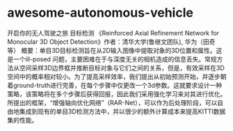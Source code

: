 # awesome-autonomous-vehicle
开启你的无人驾驶之旅
目标检测
《Reinforced Axial Refinement Network for Monocular 3D Object Detection》作者：清华大学(鲁继文团队), 华为（田奇等）
概要：单目3D目标检测旨在从2D输入图像中提取对象的3D位置和属性。这是一个ill-posed 问题，主要困难在于与深度无关的相机造成的信息丢失。常规方法从空间采样3D边界框并推断目标对象与它们之间的关系，但是，有效采样在3D空间中的概率相对较小。为了提高采样效率，我们提出从初始预测开始，并逐步朝着ground-truth进行完善，在每个步骤中仅更改一个3d参数。这就要求设计一种策略，该策略将在多个步骤后获得回报，因此我们采用强化学习来对其进行优化。所提出的框架，“增强轴向优化网络”（RAR-Net），可以作为后处理阶段，可以自由地集成到现有的单目3D检测方法中，并以很少的额外计算成本来提高KITTI数据集的性能。

